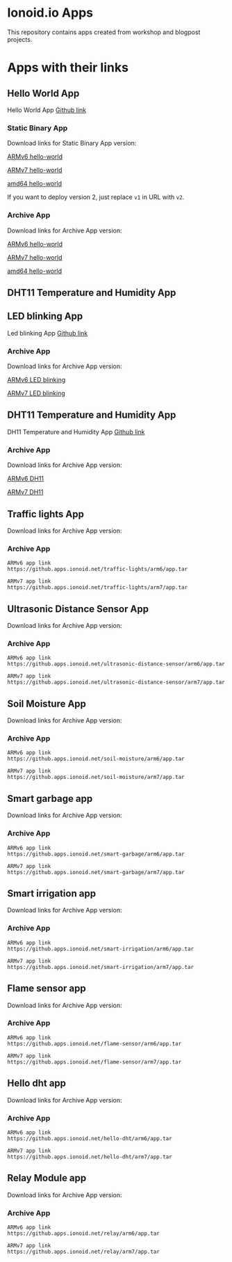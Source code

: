 # Ionoid.io Apps

This repository contains apps created from workshop and blogpost
projects.

# Apps with their links

## Hello World App

Hello World App [Github
link](https://github.com/ionoid-io-projects/apps/tree/master/hello-world)

### Static Binary App

Download links for Static Binary App version:

[ARMv6 hello-world](https://github.apps.ionoid.net/hello-world/arm6/build/bin/v1/hello-world)

[ARMv7 hello-world](https://github.apps.ionoid.net/hello-world/arm7/build/bin/v1/hello-world)

[amd64 hello-world](https://github.apps.ionoid.net/hello-world/amd64/build/bin/v1/hello-world)


If you want to deploy version 2, just replace `v1` in URL with `v2`.


### Archive App

Download links for Archive App version:

[ARMv6
hello-world](https://github.apps.ionoid.net/hello-world/arm6/build/archive/hello-world-v1.tar)

[ARMv7
hello-world](https://github.apps.ionoid.net/hello-world/arm7/build/archive/hello-world-v1.tar)

[amd64
hello-world](https://github.apps.ionoid.net/hello-world/amd64/build/archive/hello-world-v1.tar)


## DHT11 Temperature and Humidity App


## LED blinking App

Led blinking App [Github link](https://github.com/ionoid-io-projects/apps/tree/master/led-blinking)


### Archive App

Download links for Archive App version:

[ARMv6 LED blinking](https://github.apps.ionoid.net/led-blinking/arm6/app.tar)

[ARMv7 LED blinking](https://github.apps.ionoid.net/led-blinking/arm7/app.tar)


## DHT11 Temperature and Humidity App

DH11 Temperature and Humidity App [Github link](https://github.com/ionoid-io-projects/apps/tree/master/dh11)


### Archive App

Download links for Archive App version:

[ARMv6 DH11](https://github.apps.ionoid.net/dht11/arm6/app.tar)

[ARMv7 DH11](https://github.apps.ionoid.net/dht11/arm7/app.tar)


## Traffic lights App

Download links for Archive App version:

### Archive App
    ARMv6 app link
    https://github.apps.ionoid.net/traffic-lights/arm6/app.tar

    ARMv7 app link
    https://github.apps.ionoid.net/traffic-lights/arm7/app.tar

## Ultrasonic Distance Sensor App

Download links for Archive App version:

### Archive App
    ARMv6 app link
    https://github.apps.ionoid.net/ultrasonic-distance-sensor/arm6/app.tar

    ARMv7 app link
    https://github.apps.ionoid.net/ultrasonic-distance-sensor/arm7/app.tar

## Soil Moisture App

Download links for Archive App version:

### Archive App
    ARMv6 app link
    https://github.apps.ionoid.net/soil-moisture/arm6/app.tar

    ARMv7 app link
    https://github.apps.ionoid.net/soil-moisture/arm7/app.tar

## Smart garbage app

Download links for Archive App version:

### Archive App
    ARMv6 app link
    https://github.apps.ionoid.net/smart-garbage/arm6/app.tar

    ARMv7 app link
    https://github.apps.ionoid.net/smart-garbage/arm7/app.tar

## Smart irrigation app

Download links for Archive App version:

### Archive App
    ARMv6 app link
    https://github.apps.ionoid.net/smart-irrigation/arm6/app.tar

    ARMv7 app link
    https://github.apps.ionoid.net/smart-irrigation/arm7/app.tar

## Flame sensor app

Download links for Archive App version:

### Archive App
    ARMv6 app link
    https://github.apps.ionoid.net/flame-sensor/arm6/app.tar

    ARMv7 app link
    https://github.apps.ionoid.net/flame-sensor/arm7/app.tar

## Hello dht app

Download links for Archive App version:

### Archive App
    ARMv6 app link
    https://github.apps.ionoid.net/hello-dht/arm6/app.tar

    ARMv7 app link
    https://github.apps.ionoid.net/hello-dht/arm7/app.tar

## Relay Module app

Download links for Archive App version:

### Archive App
    ARMv6 app link
    https://github.apps.ionoid.net/relay/arm6/app.tar

    ARMv7 app link
    https://github.apps.ionoid.net/relay/arm7/app.tar
